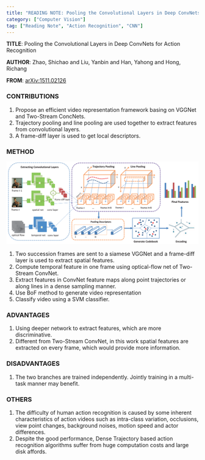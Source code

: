 ```yaml
---
title: "READING NOTE: Pooling the Convolutional Layers in Deep ConvNets for Action Recognition"
category: ["Computer Vision"]
tag: ["Reading Note", "Action Recognition", "CNN"]
---
```


**TITLE**: Pooling the Convolutional Layers in Deep ConvNets for Action Recognition

**AUTHOR**: Zhao, Shichao  and Liu, Yanbin and Han, Yahong and Hong, Richang

**FROM**: [arXiv:1511.02126](http://arxiv.org/abs/1511.02126)


### CONTRIBUTIONS ###

1. Propose an efficient video representation framework basing on VGGNet and Two-Stream ConcNets.
2. Trajectory pooling and line pooling are used together to extract features from convolutional layers.
3. A frame-diff layer is used to get local descriptors.


### METHOD ###

<img class="img-responsive center-block" src="https://raw.githubusercontent.com/joshua19881228/my_blogs/master/Computer_Vision/Reading_Note/figures/PoolConvNet.png" alt="" width="640"/>

1. Two succession frames are sent to a siamese VGGNet and a frame-diff layer is used to extract spatial features.
2. Compute temporal feature in one frame using optical-flow net of Two-Stream ConvNet.
3. Extract features in ConvNet feature maps along point trajectories or along lines in a dense sampling manner.
4. Use BoF method to generate video representation
5. Classify video using a SVM classifier.

### ADVANTAGES ###

1. Using deeper network to extract features, which are more discriminative.
2. Different from Two-Stream ConvNet, in this work spatial features are extracted on every frame, which would provide more information.

### DISADVANTAGES ###

1. The two branches are trained independently. Jointly training in a multi-task manner may benefit.

### OTHERS ###

1. The difficulty of human action recognition is caused by some inherent characteristics of action videos such as intra-class variation, occlusions, view point changes, background noises, motion speed and actor differences.
2. Despite the good performance, Dense Trajectory based action recognition algorithms suffer from huge computation costs and large disk affords.